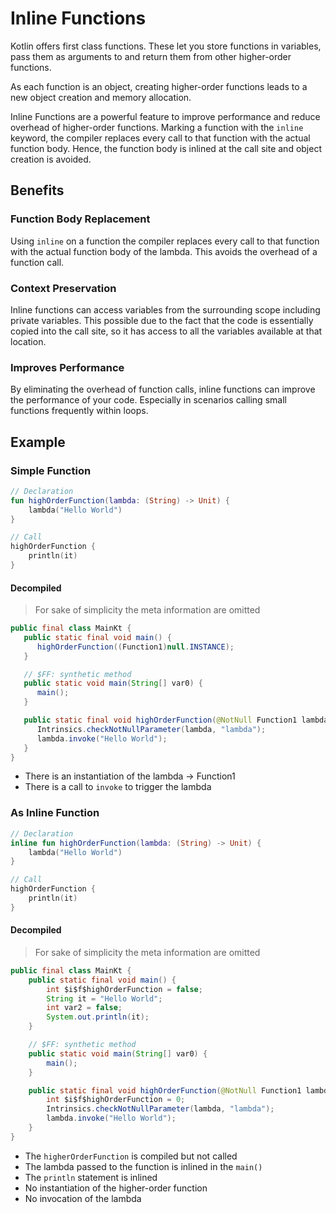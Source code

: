 # Inline Functions

Kotlin offers first class functions.
These let you store functions in variables, pass them as arguments to and return them from other higher-order functions.

As each function is an object, creating higher-order functions leads to a new object creation and memory allocation.

Inline Functions are a powerful feature to improve performance and reduce overhead of higher-order functions.
Marking a function with the `inline` keyword, the compiler replaces every call to that function with the actual function body.
Hence, the function body is inlined at the call site and object creation is avoided.

## Benefits

### Function Body Replacement

Using `inline` on a function the compiler replaces every call to that function with the actual function body of the lambda.
This avoids the overhead of a function call.

### Context Preservation 

Inline functions can access variables from the surrounding scope including private variables.
This possible due to the fact that the code is essentially copied into the call site, so it has access to all the variables available at that location.

### Improves Performance

By eliminating the overhead of function calls, inline functions can improve the performance of your code.
Especially in scenarios calling small functions frequently within loops.

## Example

### Simple Function
```kotlin
// Declaration
fun highOrderFunction(lambda: (String) -> Unit) {
    lambda("Hello World")
}

// Call
highOrderFunction {
    println(it)
}
```

#### Decompiled

> For sake of simplicity the meta information are omitted

```java
public final class MainKt {
   public static final void main() {
      highOrderFunction((Function1)null.INSTANCE);
   }

   // $FF: synthetic method
   public static void main(String[] var0) {
      main();
   }

   public static final void highOrderFunction(@NotNull Function1 lambda) {
      Intrinsics.checkNotNullParameter(lambda, "lambda");
      lambda.invoke("Hello World");
   }
}
```

* There is an instantiation of the lambda -> Function1
* There is a call to `invoke` to trigger the lambda

### As Inline Function

```kotlin
// Declaration
inline fun highOrderFunction(lambda: (String) -> Unit) {
    lambda("Hello World")
}

// Call
highOrderFunction {
    println(it)
}
```

#### Decompiled

> For sake of simplicity the meta information are omitted

```java
public final class MainKt {
    public static final void main() {
        int $i$f$highOrderFunction = false;
        String it = "Hello World";
        int var2 = false;
        System.out.println(it);
    }

    // $FF: synthetic method
    public static void main(String[] var0) {
        main();
    }

    public static final void highOrderFunction(@NotNull Function1 lambda) {
        int $i$f$highOrderFunction = 0;
        Intrinsics.checkNotNullParameter(lambda, "lambda");
        lambda.invoke("Hello World");
    }
}
```

* The `higherOrderFunction` is compiled but not called
* The lambda passed to the function is inlined in the `main()`
* The `println` statement is inlined
* No instantiation of the higher-order function 
* No invocation of the lambda
